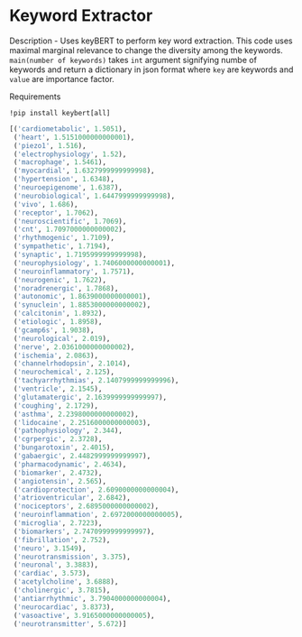 # Keyword Extractor

Description - 
Uses keyBERT to perform key word extraction. This code uses maximal marginal relevance to change the diversity among the keywords.
`main(number of keywords)` takes `int` argument signifying numbe of keywords and return a dictionary in json format where `key` are keywords and `value` are importance factor.

Requirements
```
!pip install keybert[all]
```
```python 
[('cardiometabolic', 1.5051),
 ('heart', 1.5151000000000001),
 ('piezo1', 1.516),
 ('electrophysiology', 1.52),
 ('macrophage', 1.5461),
 ('myocardial', 1.6327999999999998),
 ('hypertension', 1.6348),
 ('neuroepigenome', 1.6387),
 ('neurobiological', 1.6447999999999998),
 ('vivo', 1.686),
 ('receptor', 1.7062),
 ('neuroscientific', 1.7069),
 ('cnt', 1.7097000000000002),
 ('rhythmogenic', 1.7109),
 ('sympathetic', 1.7194),
 ('synaptic', 1.7195999999999998),
 ('neurophysiology', 1.7406000000000001),
 ('neuroinflammatory', 1.7571),
 ('neurogenic', 1.7622),
 ('noradrenergic', 1.7868),
 ('autonomic', 1.8639000000000001),
 ('synuclein', 1.8853000000000002),
 ('calcitonin', 1.8932),
 ('etiologic', 1.8958),
 ('gcamp6s', 1.9038),
 ('neurological', 2.019),
 ('nerve', 2.0361000000000002),
 ('ischemia', 2.0863),
 ('channelrhodopsin', 2.1014),
 ('neurochemical', 2.125),
 ('tachyarrhythmias', 2.1407999999999996),
 ('ventricle', 2.1545),
 ('glutamatergic', 2.1639999999999997),
 ('coughing', 2.1729),
 ('asthma', 2.2398000000000002),
 ('lidocaine', 2.2516000000000003),
 ('pathophysiology', 2.344),
 ('cgrpergic', 2.3728),
 ('bungarotoxin', 2.4015),
 ('gabaergic', 2.4482999999999997),
 ('pharmacodynamic', 2.4634),
 ('biomarker', 2.4732),
 ('angiotensin', 2.565),
 ('cardioprotection', 2.6090000000000004),
 ('atrioventricular', 2.6842),
 ('nociceptors', 2.6895000000000002),
 ('neuroinflammation', 2.6972000000000005),
 ('microglia', 2.7223),
 ('biomarkers', 2.7470999999999997),
 ('fibrillation', 2.752),
 ('neuro', 3.1549),
 ('neurotransmission', 3.375),
 ('neuronal', 3.3883),
 ('cardiac', 3.573),
 ('acetylcholine', 3.6888),
 ('cholinergic', 3.7815),
 ('antiarrhythmic', 3.7904000000000004),
 ('neurocardiac', 3.8373),
 ('vasoactive', 3.9165000000000005),
 ('neurotransmitter', 5.672)]
